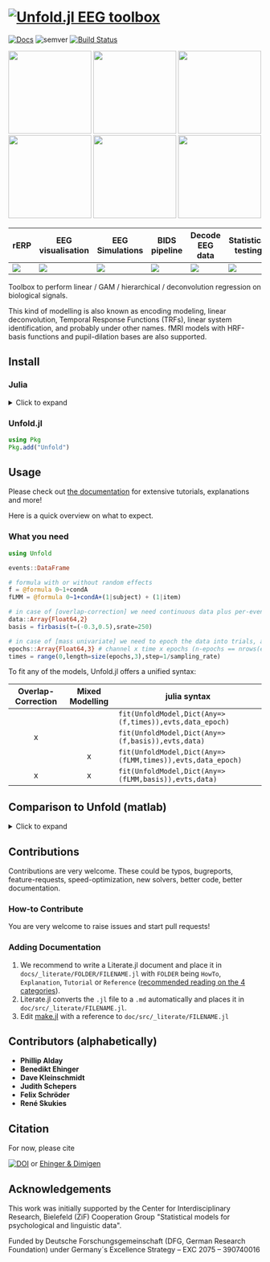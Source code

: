 # [![Unfold.jl EEG toolbox](https://github.com/unfoldtoolbox/Unfold.jl/assets/10183650/3cbe57c1-e1a7-4150-817a-ce3dcc844485)](https://github.com/unfoldtoolbox/Unfold.jl)

[![Docs][Doc-img]][Doc-url] ![semver][semver-img] [![Build Status][build-img]][build-url]

[Doc-img]: https://img.shields.io/badge/docs-main-blue.svg
[Doc-url]: https://unfoldtoolbox.github.io/Unfold.jl/dev
[semver-img]: https://img.shields.io/badge/semantic-versioning-green
[build-img]: https://github.com/unfoldtoolbox/UnfoldSim.jl/workflows/CI/badge.svg
[build-url]: https://github.com/unfoldtoolbox/UnfoldSim.jl/workflows/CI.yml

<a href="https://github.com/unfoldtoolbox/Unfold.jl/tree/main"><img src="https://github.com/unfoldtoolbox/Unfold.jl/assets/10183650/4b64ce48-2098-4509-b965-6be82976eea5" width="165"></a>
<a href="https://github.com/unfoldtoolbox/UnfoldMakie.jl"><img  src="https://github.com/unfoldtoolbox/Unfold.jl/assets/10183650/aeb7b3aa-458f-4596-8328-9c84f0f653c2" width="165"></a>
<a href="https://github.com/unfoldtoolbox/UnfoldSim.jl"><img src="https://github.com/unfoldtoolbox/Unfold.jl/assets/10183650/6118c597-08cc-405e-aa94-17f517e7d7ff" width="165"></a>
<a href="https://github.com/unfoldtoolbox/UnfoldBIDS.jl"><img src="https://github.com/unfoldtoolbox/Unfold.jl/assets/10183650/1e45f9ad-d99b-4ecf-9528-c03048e730aa" width="165"></a>
<a href="https://github.com/unfoldtoolbox/UnfoldDecode.jl"><img src="https://github.com/unfoldtoolbox/Unfold.jl/assets/10183650/84b759b4-ff11-4eae-88a1-97e2f310ead1" width="165"></a>
<a href="https://github.com/unfoldtoolbox/UnfoldStats.jl"><img  src="https://github.com/unfoldtoolbox/Unfold.jl/assets/10183650/0691711c-be60-4ff0-ab8c-4086d2ef9b73" width="165"></a>


|rERP|EEG visualisation|EEG Simulations|BIDS pipeline|Decode EEG data|Statistical testing|
|---|---|---|---|---|---|
| <a href="https://github.com/unfoldtoolbox/Unfold.jl/tree/main"><img src="https://github.com/unfoldtoolbox/Unfold.jl/assets/10183650/757575d0-aeb9-4d94-a5f8-832f13dcd2dd"></a> | <a href="https://github.com/unfoldtoolbox/UnfoldMakie.jl"><img  src="https://github.com/unfoldtoolbox/Unfold.jl/assets/10183650/37af35a0-c99c-4374-827b-40fc37de7c2b"></a>|<a href="https://github.com/unfoldtoolbox/UnfoldSim.jl"><img src="https://github.com/unfoldtoolbox/Unfold.jl/assets/10183650/328a4ccd-8860-4b13-9fb6-64d3df9e2091"></a>|<a href="https://github.com/unfoldtoolbox/UnfoldBIDS.jl"><img src="https://github.com/unfoldtoolbox/Unfold.jl/assets/10183650/2956ca20-9c48-4066-9e50-c5d25c50f0d1"></a>|<a href="https://github.com/unfoldtoolbox/UnfoldDecode.jl"><img src="https://github.com/unfoldtoolbox/Unfold.jl/assets/10183650/802002c0-a1f2-4236-9123-562684d39dcf"></a>|<a href="https://github.com/unfoldtoolbox/UnfoldStats.jl"><img  src="https://github.com/unfoldtoolbox/Unfold.jl/assets/10183650/4c8f2b5a-ea84-4ee3-82f9-01ef05b4f4c6"></a>|

Toolbox to perform linear / GAM / hierarchical / deconvolution regression on biological signals.

This kind of modelling is also known as encoding modeling, linear deconvolution, Temporal Response Functions (TRFs), linear system identification, and probably under other names. fMRI models with HRF-basis functions and pupil-dilation bases are also supported.

## Install

### Julia
<details>
<summary>Click to expand</summary>

The recommended way to install julia is [juliaup](https://github.com/JuliaLang/juliaup).
It allows you to, e.g., easily update Julia at a later point, but also test out alpha/beta versions etc.

TL:DR; If you dont want to read the explicit instructions, just copy the following command

#### Windows

AppStore -> JuliaUp,  or `winget install julia -s msstore` in CMD

#### Mac & Linux

`curl -fsSL https://install.julialang.org | sh` in any shell
</details>

### Unfold.jl

```julia
using Pkg
Pkg.add("Unfold")
```

## Usage

Please check out [the documentation](https://unfoldtoolbox.github.io/Unfold.jl/dev) for extensive tutorials, explanations and more!

Here is a quick overview on what to expect.

### What you need

```julia
using Unfold

events::DataFrame

# formula with or without random effects
f = @formula 0~1+condA
fLMM = @formula 0~1+condA+(1|subject) + (1|item)

# in case of [overlap-correction] we need continuous data plus per-eventtype one basisfunction (typically firbasis)
data::Array{Float64,2}
basis = firbasis(τ=(-0.3,0.5),srate=250)

# in case of [mass univariate] we need to epoch the data into trials, and a accompanying time vector
epochs::Array{Float64,3} # channel x time x epochs (n-epochs == nrows(events))
times = range(0,length=size(epochs,3),step=1/sampling_rate)
```

To fit any of the models, Unfold.jl offers a unified syntax:

| Overlap-Correction | Mixed Modelling | julia syntax |
|:---:|:---:|---|
|  |  | `fit(UnfoldModel,Dict(Any=>(f,times)),evts,data_epoch)` |
| x |  | `fit(UnfoldModel,Dict(Any=>(f,basis)),evts,data)` |
|  | x | `fit(UnfoldModel,Dict(Any=>(fLMM,times)),evts,data_epoch)` |
| x | x | `fit(UnfoldModel,Dict(Any=>(fLMM,basis)),evts,data)` |

## Comparison to Unfold (matlab)
<details>
<summary>Click to expand</summary>

The matlab version is still maintained, but active development happens in Julia.

| Feature                 | Unfold | unmixed (defunct) | Unfold.jl |
|-------------------------|--------|---------|-----------|
| overlap correction      | x      | x       | x         |
| non-linear splines      | x      | x       | x         |
| speed |       |  🐌      | ⚡ 2-100x        |
| GPU support | | | 🚀|
| plotting tools          | x      |         | [UnfoldMakie.jl](https://unfoldtoolbox.github.io/UnfoldMakie.jl/dev/)  |
| Interactive plotting  |       |         | stay tuned - coming soon! |
| simulation tools          | x      |         | [UnfoldSim.jl](https://unfoldtoolbox.github.io/UnfoldSim.jl)  |
| BIDS support          | x      |         | alpha: [UnfoldBIDS.jl](https://github.com/ReneSkukies/UnfoldBIDS.jl/))  |
| sanity checks           | x      |         | x         |
| tutorials               | x      |         | x       |
| unittests               | x      |         | x         |
| Alternative bases e.g. HRF (fMRI)        |        |         | x         |
| mix different basisfunctions      |        |         | x         |
| different timewindows per event   |        |         | x         |
| mixed models            |        | x       | x         |
| item & subject effects  |        | (x)       | x         |
| decoding  |        |        | back2back regression         |
| outlier-robust fits  |        |        |  [many options (but slower)](https://unfoldtoolbox.github.io/Unfold.jl/dev/HowTo/custom_solvers/#Robust-Solvers)   |
| 🐍Python support | | | [via Pycall, link to notebook](https://github.com/unfoldtoolbox/Unfold.jl/blob/main/docs/src/HowTo/pyjulia_unfold.ipynb)|
</details>

## Contributions

Contributions are very welcome. These could be typos, bugreports, feature-requests, speed-optimization, new solvers, better code, better documentation.

### How-to Contribute

You are very welcome to raise issues and start pull requests!

### Adding Documentation

1. We recommend to write a Literate.jl document and place it in `docs/_literate/FOLDER/FILENAME.jl` with `FOLDER` being `HowTo`, `Explanation`, `Tutorial` or `Reference` ([recommended reading on the 4 categories](https://documentation.divio.com/)).
2. Literate.jl converts the `.jl` file to a `.md` automatically and places it in `doc/src/_literate/FILENAME.jl`.
3. Edit [make.jl](https://github.com/unfoldtoolbox/Unfold.jl/blob/main/docs/make.jl) with a reference to `doc/src/_literate/FILENAME.jl`

## Contributors (alphabetically)

- **Phillip Alday**
- **Benedikt Ehinger**
- **Dave Kleinschmidt**
- **Judith Schepers**
- **Felix Schröder**
- **René Skukies**

## Citation

For now, please cite

[![DOI](https://zenodo.org/badge/DOI/10.5281/zenodo.6423476.svg)](https://doi.org/10.5281/zenodo.6423476) or [Ehinger & Dimigen](https://peerj.com/articles/7838/)

## Acknowledgements

This work was initially supported by the Center for Interdisciplinary Research, Bielefeld (ZiF) Cooperation Group "Statistical models for psychological and linguistic data".

Funded by Deutsche Forschungsgemeinschaft (DFG, German Research Foundation) under Germany´s Excellence Strategy – EXC 2075 – 390740016
